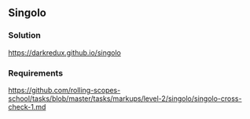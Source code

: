 ## Singolo

### Solution
https://darkredux.github.io/singolo

### Requirements

https://github.com/rolling-scopes-school/tasks/blob/master/tasks/markups/level-2/singolo/singolo-cross-check-1.md

